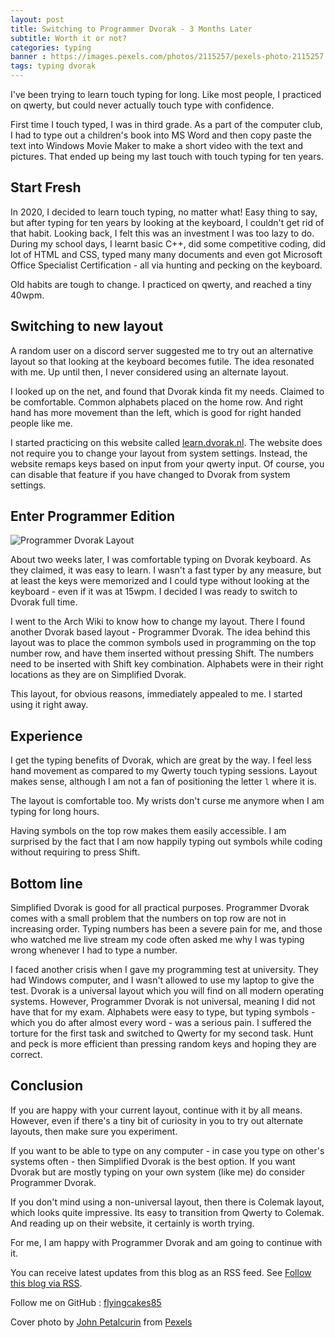 ```yaml
---
layout: post
title: Switching to Programmer Dvorak - 3 Months Later
subtitle: Worth it or not?
categories: typing
banner : https://images.pexels.com/photos/2115257/pexels-photo-2115257.jpeg?auto=compress&cs=tinysrgb&dpr=2&w=1200
tags: typing dvorak
---
```


I've been trying to learn touch typing for long. Like most people, I practiced on qwerty, but could never actually touch type with confidence.

First time I touch typed, I was in third grade. As a part of the computer club, I had to type out a children's book into MS Word and then copy paste the text into Windows Movie Maker to make a short video with the text and pictures. That ended up being my last touch with touch typing for ten years.

## Start Fresh

In 2020, I decided to learn touch typing, no matter what! Easy thing to say, but after typing for ten years by looking at the keyboard, I couldn't get rid of that habit. Looking back, I felt this was an investment I was too lazy to
do. During my school days, I learnt basic C++, did some competitive coding, did lot of HTML and CSS, typed many many documents and even got Microsoft Office Specialist Certification - all via hunting and pecking on the keyboard.

Old habits are tough to change. I practiced on qwerty, and reached a tiny 40wpm.

## Switching to new layout

A random user on a discord server suggested me to try out an alternative layout so that looking at the keyboard becomes futile. The idea resonated with me. Up until then, I never considered using an alternate layout.

I looked up on the net, and found that Dvorak kinda fit my needs. Claimed to be comfortable. Common alphabets placed on the home row. And right hand has more movement than the left, which is good for right handed people like me.

I started practicing on this website called [learn.dvorak.nl](https://learn.dvorak.nl/). The website does not require you to change your layout from system settings. Instead, the website remaps keys based on input from your qwerty input. Of course, you can disable that feature if you have changed to Dvorak from system settings.

## Enter Programmer Edition

![Programmer Dvorak Layout](https://dev-to-uploads.s3.amazonaws.com/uploads/articles/vgwn3x04y30m0bvw1hoe.png)

About two weeks later, I was comfortable typing on Dvorak keyboard. As they claimed, it was easy to learn. I wasn't a fast typer by any measure, but at least the keys were memorized and I could type without looking at the keyboard - even if it was at 15wpm. I decided I was ready to switch to Dvorak full time.

I went to the Arch Wiki to know how to change my layout. There I found another Dvorak based layout - Programmer Dvorak. The idea behind this layout was to place the common symbols used in programming on the top number row, and have them inserted without pressing Shift. The numbers need to be inserted with Shift key combination. Alphabets were in their right locations as they are on Simplified Dvorak.

This layout, for obvious reasons, immediately appealed to me. I started using it right away.

## Experience

I get the typing benefits of Dvorak, which are great by the way. I feel less hand movement as compared to my Qwerty touch typing sessions. Layout makes sense, although I am not a fan of positioning the letter `l` where it is.

The layout is comfortable too. My wrists don't curse me anymore when I am typing for long hours.

Having symbols on the top row makes them easily accessible. I am surprised by the fact that I am now happily typing out symbols while coding without requiring to press Shift.

## Bottom line

Simplified Dvorak is good for all practical purposes. Programmer Dvorak comes with a small problem that the numbers on top row are not in increasing order. Typing numbers has been a severe pain for me, and those who watched me live stream my code often asked me why I was typing wrong whenever I had to type a number.

I faced another crisis when I gave my programming test at university. They had Windows computer, and I wasn't allowed to use my laptop to give the test. Dvorak is a universal layout which you will find on all modern operating systems. However, Programmer Dvorak is not universal, meaning I did not have that for my exam. Alphabets were easy to type, but typing symbols - which you do after almost every word - was a serious pain. I suffered the torture for the first task and switched to Qwerty for my second task. Hunt and peck is more efficient than pressing random keys and hoping they are correct.

## Conclusion

If you are happy with your current layout, continue with it by all means. However, even if there's a tiny bit of curiosity in you to try out alternate layouts, then make sure you experiment.

If you want to be able to type on any computer - in case you type on other's systems often - then Simplified Dvorak is the best option. If you want Dvorak but are mostly typing on your own system (like me) do consider Programmer Dvorak. 

If you don't mind using a non-universal layout, then there is Colemak layout, which looks quite impressive. Its easy to transition from Qwerty to Colemak. And reading up on their website, it certainly is worth trying.

For me, I am happy with Programmer Dvorak and am going to continue with it.

You can receive latest updates from this blog as an RSS feed. See [Follow this blog via RSS](/blog/website/2021/05/23/follow-this-blog.html).

Follow me on GitHub : [flyingcakes85](https://github.com/flyingcakes85)


Cover photo by [John Petalcurin](https://www.pexels.com/@john-petalcurin-750345?utm_content=attributionCopyText&utm_medium=referral&utm_source=pexels) from [Pexels](https://www.pexels.com/photo/close-up-photo-of-gaming-keyboard-2115257/?utm_content=attributionCopyText&utm_medium=referral&utm_source=pexels)
